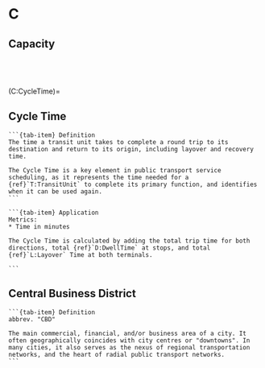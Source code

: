 # C

## Capacity

````{dropdown} Line Capacity
````

````{dropdown} Standing Capacity
````

````{dropdown} Station Capacity
````

````{dropdown} Vehicle Capacity
````

(C:CycleTime)=

## Cycle Time

````{tab-set}
```{tab-item} Definition
The time a transit unit takes to complete a round trip to its destination and return to its origin, including layover and recovery time.

The Cycle Time is a key element in public transport service scheduling, as it represents the time needed for a {ref}`T:TransitUnit` to complete its primary function, and identifies when it can be used again.
```

```{tab-item} Application
Metrics:
* Time in minutes

The Cycle Time is calculated by adding the total trip time for both directions, total {ref}`D:DwellTime` at stops, and total {ref}`L:Layover` Time at both terminals.

```
````

## Central Business District

````{tab-set}
```{tab-item} Definition
abbrev. "CBD"

The main commercial, financial, and/or business area of a city. It often geographically coincides with city centres or "downtowns". In many cities, it also serves as the nexus of regional transportation networks, and the heart of radial public transport networks.
```
````
